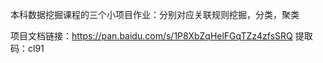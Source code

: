 本科数据挖掘课程的三个小项目作业：分别对应关联规则挖掘，分类，聚类

项目文档链接：https://pan.baidu.com/s/1P8XbZqHelFGqTZz4zfsSRQ 
提取码：cl91
